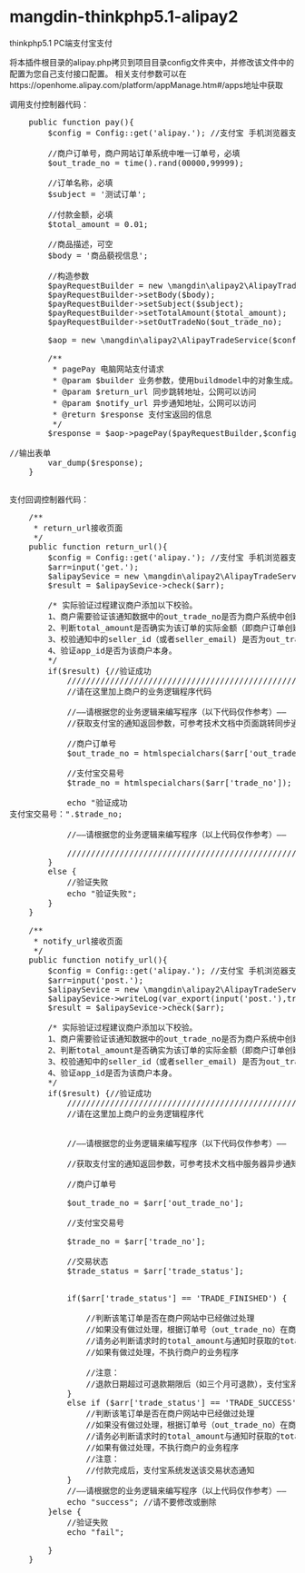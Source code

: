# mangdin-thinkphp5.1-alipay2
thinkphp5.1 PC端支付宝支付

将本插件根目录的alipay.php拷贝到项目目录config文件夹中，并修改该文件中的配置为您自己支付接口配置。
相关支付参数可以在https://openhome.alipay.com/platform/appManage.htm#/apps地址中获取

调用支付控制器代码：
   <pre>
    public function pay(){
        $config = Config::get('alipay.'); //支付宝 手机浏览器支付 配置参数

        //商户订单号，商户网站订单系统中唯一订单号，必填
        $out_trade_no = time().rand(00000,99999);

        //订单名称，必填
        $subject = '测试订单';

        //付款金额，必填
        $total_amount = 0.01;

        //商品描述，可空
        $body = '商品藐视信息';

        //构造参数
        $payRequestBuilder = new \mangdin\alipay2\AlipayTradePagePayContentBuilder();
        $payRequestBuilder->setBody($body);
        $payRequestBuilder->setSubject($subject);
        $payRequestBuilder->setTotalAmount($total_amount);
        $payRequestBuilder->setOutTradeNo($out_trade_no);

        $aop = new \mangdin\alipay2\AlipayTradeService($config);

        /**
         * pagePay 电脑网站支付请求
         * @param $builder 业务参数，使用buildmodel中的对象生成。
         * @param $return_url 同步跳转地址，公网可以访问
         * @param $notify_url 异步通知地址，公网可以访问
         * @return $response 支付宝返回的信息
         */
        $response = $aop->pagePay($payRequestBuilder,$config['return_url'],$config['notify_url']);

//输出表单
        var_dump($response);
    }
    </pre>
    
   支付回调控制器代码：
   <pre>
    /**
     * return_url接收页面
     */
    public function return_url(){
        $config = Config::get('alipay.'); //支付宝 手机浏览器支付 配置参数
        $arr=input('get.');
        $alipaySevice = new \mangdin\alipay2\AlipayTradeService($config);
        $result = $alipaySevice->check($arr);

        /* 实际验证过程建议商户添加以下校验。
        1、商户需要验证该通知数据中的out_trade_no是否为商户系统中创建的订单号，
        2、判断total_amount是否确实为该订单的实际金额（即商户订单创建时的金额），
        3、校验通知中的seller_id（或者seller_email) 是否为out_trade_no这笔单据的对应的操作方（有的时候，一个商户可能有多个seller_id/seller_email）
        4、验证app_id是否为该商户本身。
        */
        if($result) {//验证成功
            /////////////////////////////////////////////////////////////////////////////////////////////////////////////////////////////////////
            //请在这里加上商户的业务逻辑程序代码

            //——请根据您的业务逻辑来编写程序（以下代码仅作参考）——
            //获取支付宝的通知返回参数，可参考技术文档中页面跳转同步通知参数列表

            //商户订单号
            $out_trade_no = htmlspecialchars($arr['out_trade_no']);

            //支付宝交易号
            $trade_no = htmlspecialchars($arr['trade_no']);

            echo "验证成功<br />支付宝交易号：".$trade_no;

            //——请根据您的业务逻辑来编写程序（以上代码仅作参考）——

            /////////////////////////////////////////////////////////////////////////////////////////////////////////////////////////////////////
        }
        else {
            //验证失败
            echo "验证失败";
        }
    }

    /**
     * notify_url接收页面
     */
    public function notify_url(){
        $config = Config::get('alipay.'); //支付宝 手机浏览器支付 配置参数
        $arr=input('post.');
        $alipaySevice = new \mangdin\alipay2\AlipayTradeService($config);
        $alipaySevice->writeLog(var_export(input('post.'),true));
        $result = $alipaySevice->check($arr);

        /* 实际验证过程建议商户添加以下校验。
        1、商户需要验证该通知数据中的out_trade_no是否为商户系统中创建的订单号，
        2、判断total_amount是否确实为该订单的实际金额（即商户订单创建时的金额），
        3、校验通知中的seller_id（或者seller_email) 是否为out_trade_no这笔单据的对应的操作方（有的时候，一个商户可能有多个seller_id/seller_email）
        4、验证app_id是否为该商户本身。
        */
        if($result) {//验证成功
            /////////////////////////////////////////////////////////////////////////////////////////////////////////////////////////////////////
            //请在这里加上商户的业务逻辑程序代


            //——请根据您的业务逻辑来编写程序（以下代码仅作参考）——

            //获取支付宝的通知返回参数，可参考技术文档中服务器异步通知参数列表

            //商户订单号

            $out_trade_no = $arr['out_trade_no'];

            //支付宝交易号

            $trade_no = $arr['trade_no'];

            //交易状态
            $trade_status = $arr['trade_status'];


            if($arr['trade_status'] == 'TRADE_FINISHED') {

                //判断该笔订单是否在商户网站中已经做过处理
                //如果没有做过处理，根据订单号（out_trade_no）在商户网站的订单系统中查到该笔订单的详细，并执行商户的业务程序
                //请务必判断请求时的total_amount与通知时获取的total_fee为一致的
                //如果有做过处理，不执行商户的业务程序

                //注意：
                //退款日期超过可退款期限后（如三个月可退款），支付宝系统发送该交易状态通知
            }
            else if ($arr['trade_status'] == 'TRADE_SUCCESS') {
                //判断该笔订单是否在商户网站中已经做过处理
                //如果没有做过处理，根据订单号（out_trade_no）在商户网站的订单系统中查到该笔订单的详细，并执行商户的业务程序
                //请务必判断请求时的total_amount与通知时获取的total_fee为一致的
                //如果有做过处理，不执行商户的业务程序
                //注意：
                //付款完成后，支付宝系统发送该交易状态通知
            }
            //——请根据您的业务逻辑来编写程序（以上代码仅作参考）——
            echo "success";	//请不要修改或删除
        }else {
            //验证失败
            echo "fail";

        }
    }
    </pre>
